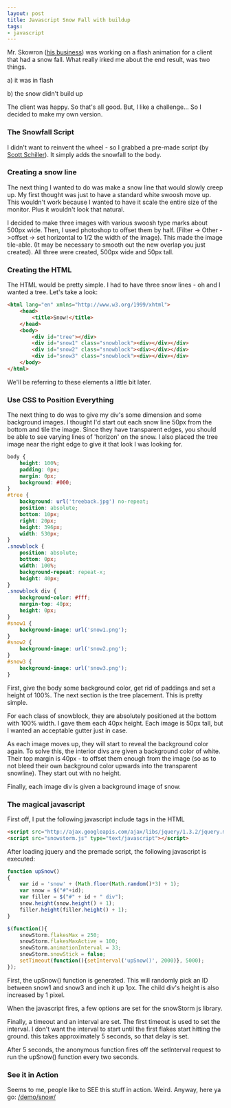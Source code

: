 ```yaml
---
layout: post
title: Javascript Snow Fall with buildup
tags:
- javascript
---
```


Mr. Skowron ([his business](http://markskowrondesign.com)) was working on a flash animation for a client that had a snow fall.  What really irked me about the end result, was two things.

a) it was in flash

b) the snow didn't build up

The client was happy.  So that's all good.  But, I like a challenge... So I decided to make my own version.

### The Snowfall Script

I didn't want to reinvent the wheel - so I grabbed a pre-made script (by [Scott Schiller](http://schillmania.co)).  It simply adds the snowfall to the body.

### Creating a snow line

The next thing I wanted to do was make a snow line that would slowly creep up.  My first thought was just to have a standard white swoosh move up.  This wouldn't work because I wanted to have it scale the entire size of the monitor. Plus it wouldn't look that natural.

I decided to make three images with various swoosh type marks about 500px wide.  Then, I used photoshop to offset them by half.  (Filter -> Other ->offset -> set horizontal to 1/2 the width of the image).  This made the image tile-able. (It may be necessary to smooth out the new overlap you just created).  All three were created, 500px wide and 50px tall.

### Creating the HTML

The HTML would be pretty simple.  I had to have three snow lines - oh and I wanted a tree.  Let's take a look:

```html
<html lang="en" xmlns="http://www.w3.org/1999/xhtml">
    <head>
        <title>Snow!</title>
    </head>
    <body>
        <div id="tree"></div>
        <div id="snow1" class="snowblock"><div></div></div>
        <div id="snow2" class="snowblock"><div></div></div>
        <div id="snow3" class="snowblock"><div></div></div>
    </body>
</html>
```

We'll be referring to these elements a little bit later.

### Use CSS to Position Everything

The next thing to do was to give my div's some dimension and some background images.  I thought I'd start out each snow line 50px from the bottom and tile the image.  Since they have transparent edges, you should be able to see varying lines of 'horizon' on the snow.  I also placed the tree image near the right edge to give it that look I was looking for.

```css
body {
    height: 100%;
    padding: 0px;
    margin: 0px;
    background: #000;
}
#tree {
    background: url('treeback.jpg') no-repeat;
    position: absolute;
    bottom: 10px;
    right: 20px;
    height: 396px;
    width: 530px;
}
.snowblock {
    position: absolute;
    bottom: 0px;
    width: 100%;
    background-repeat: repeat-x;
    height: 40px;
}
.snowblock div {
    background-color: #fff;
    margin-top: 40px;
    height: 0px;
}
#snow1 {
    background-image: url('snow1.png');
}
#snow2 {
    background-image: url('snow2.png');
}
#snow3 {
    background-image: url('snow3.png');
}
```

First, give the body some background color, get rid of paddings and set a height of 100%.  The next section is the tree placement.  This is pretty simple.

For each class of snowblock, they are absolutely positioned at the bottom with 100% width.  I gave them each 40px height.  Each image is 50px tall, but I wanted an acceptable gutter just in case.

As each image moves up, they will start to reveal the background color again.  To solve this, the interior divs are given a background color of white.  Their top margin is 40px - to offset them enough from the image (so as to not bleed their own background color upwards into the transparent snowline).  They start out with no height.

Finally, each image div is given a background image of snow.

### The magical javascript

First off, I put the following javascript include tags in the HTML

```html
<script src="http://ajax.googleapis.com/ajax/libs/jquery/1.3.2/jquery.min.js" type="text/javascript"></script>
<script src="snowstorm.js" type="text/javascript"></script>
```
    
After loading jquery and the premade script, the following javascript is executed:

```javascript
function upSnow()
{
    var id = 'snow' + (Math.floor(Math.random()*3) + 1);
    var snow = $("#"+id);
    var filler = $("#" + id + " div");
    snow.height(snow.height() + 1);
    filler.height(filler.height() + 1);
}

$(function(){
    snowStorm.flakesMax = 250;
    snowStorm.flakesMaxActive = 100;
    snowStorm.animationInterval = 33;
    snowStorm.snowStick = false;
    setTimeout(function(){setInterval('upSnow()', 2000)}, 5000);
});
```

First, the upSnow() function is generated.  This will randomly pick an ID between snow1 and snow3 and inch it up 1px.  The child div's height is also increased by 1 pixel.

When the javascript fires, a few options are set for the snowStorm js library.

Finally, a timeout and an interval are set.  The first timeout is used to set the interval.  I don't want the interval to start until the first flakes start hitting the ground.  this takes approximately 5 seconds, so that delay is set.

After 5 seconds, the anonymous function fires off the setInterval request to run the upSnow() function every two seconds.

### See it in Action

Seems to me, people like to SEE this stuff in action.  Weird.  Anyway, here ya go:
[/demo/snow/](/demo/snow/)
